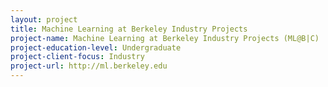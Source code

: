 ```yaml
---
layout: project 
title: Machine Learning at Berkeley Industry Projects
project-name: Machine Learning at Berkeley Industry Projects (ML@B|C)
project-education-level: Undergraduate
project-client-focus: Industry
project-url: http://ml.berkeley.edu
---
```

